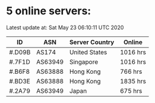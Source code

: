 # 5 online servers:

Latest update at: Sat May 23 06:10:11 UTC 2020

| ID | ASN | Server Country | Online |
| -- | --- | -------------- | ------ |
| #.D09B | AS174 | United States | 1016 hrs |
| #.7F1D | AS63949 | Singapore | 1016 hrs |
| #.B6F8 | AS63888 | Hong Kong | 766 hrs |
| #.BD3E | AS63888 | Hong Kong | 1835 hrs |
| #.2A79 | AS63949 | Japan | 675 hrs |

